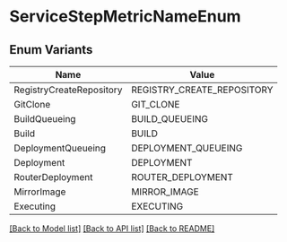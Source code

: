 # ServiceStepMetricNameEnum

## Enum Variants

| Name | Value |
|---- | -----|
| RegistryCreateRepository | REGISTRY_CREATE_REPOSITORY |
| GitClone | GIT_CLONE |
| BuildQueueing | BUILD_QUEUEING |
| Build | BUILD |
| DeploymentQueueing | DEPLOYMENT_QUEUEING |
| Deployment | DEPLOYMENT |
| RouterDeployment | ROUTER_DEPLOYMENT |
| MirrorImage | MIRROR_IMAGE |
| Executing | EXECUTING |


[[Back to Model list]](../README.md#documentation-for-models) [[Back to API list]](../README.md#documentation-for-api-endpoints) [[Back to README]](../README.md)


